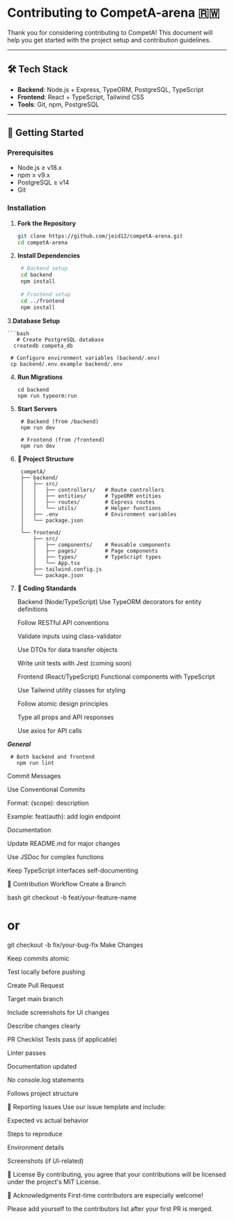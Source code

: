 # Contributing to CompetA-arena 🇷🇼

Thank you for considering contributing to CompetA! This document will help you get started with the project setup and contribution guidelines.

---

## 🛠 Tech Stack
- **Backend**: Node.js + Express, TypeORM, PostgreSQL, TypeScript
- **Frontend**: React + TypeScript, Tailwind CSS
- **Tools**: Git, npm, PostgreSQL

---

## 🚀 Getting Started

### Prerequisites
- Node.js ≥ v18.x
- npm ≥ v9.x
- PostgreSQL ≥ v14
- Git

### Installation

1. **Fork the Repository**
   ```bash
   git clone https://github.com/jeid12/competA-arena.git
   cd competA-arena
   ```
2. **Install Dependencies**
   ```bash
    # Backend setup
    cd backend
    npm install
    
    # Frontend setup
    cd ../frontend
    npm install
   ```
 

3.**Database Setup**

    ```bash
       # Create PostgreSQL database
      createdb competa_db
  
     # Configure environment variables (backend/.env)
     cp backend/.env.example backend/.env

4. **Run Migrations**

   ```
   cd backend
   npm run typeorm:run

5. **Start Servers**
   ```
    # Backend (from /backend)
    npm run dev
    
    # Frontend (from /frontend)
    npm run dev
6. **📂 Project Structure**
   ```
    competA/
    ├── backend/
    │   ├── src/
    │   │   ├── controllers/   # Route controllers
    │   │   ├── entities/      # TypeORM entities
    │   │   ├── routes/        # Express routes
    │   │   └── utils/         # Helper functions
    │   ├── .env               # Environment variables
    │   └── package.json
    │
    └── frontend/
        ├── src/
        │   ├── components/    # Reusable components
        │   ├── pages/         # Page components
        │   ├── types/         # TypeScript types
        │   └── App.tsx
        ├── tailwind.config.js
        └── package.json

 7. **📜 Coding Standards**
     
      Backend (Node/TypeScript)
      Use TypeORM decorators for entity definitions
      
      Follow RESTful API conventions
      
      Validate inputs using class-validator
      
      Use DTOs for data transfer objects
      
      Write unit tests with Jest (coming soon)
      
      Frontend (React/TypeScript)
      Functional components with TypeScript
      
      Use Tailwind utility classes for styling
      
      Follow atomic design principles
      
      Type all props and API responses
      
      Use axios for API calls

***General***
 ```
  # Both backend and frontend
    npm run lint
```
Commit Messages

Use Conventional Commits

Format: <type>(scope): description

Example: feat(auth): add login endpoint

Documentation

Update README.md for major changes

Use JSDoc for complex functions

Keep TypeScript interfaces self-documenting

🤝 Contribution Workflow
Create a Branch

bash
git checkout -b feat/your-feature-name
# or
git checkout -b fix/your-bug-fix
Make Changes

Keep commits atomic

Test locally before pushing

Create Pull Request

Target main branch

Include screenshots for UI changes

Describe changes clearly

PR Checklist
Tests pass (if applicable)

Linter passes

Documentation updated

No console.log statements

Follows project structure

🐛 Reporting Issues
Use our issue template and include:

Expected vs actual behavior

Steps to reproduce

Environment details

Screenshots (if UI-related)

📄 License
By contributing, you agree that your contributions will be licensed under the project's MIT License.

🙏 Acknowledgments
First-time contributors are especially welcome!

Please add yourself to the contributors list after your first PR is merged.







   
